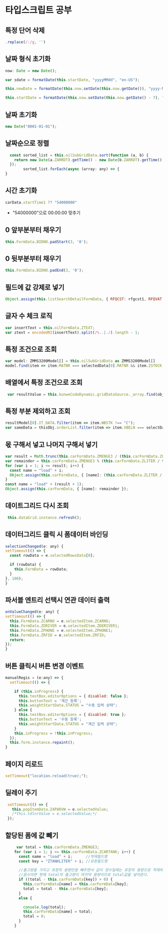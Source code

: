 # 타입스크립트 공부

## 특정 단어 삭제
```javascript
.replace(/:/g, '')
```
## 날짜 형식 초기화
```javascript
now: Date = new Date();

var sdate = formatDate(this.startDate, "yyyyMMdd", "en-US");

this.newDate = formatDate(this.now.setDate(this.now.getDate()), "yyyy-MM-dd", "en-US");

this.startDate = formatDate(this.now.setDate(this.now.getDate() - 7), "yyyy-MM-dd", "en-US");
```
## 날짜 초기화
```javascript
new Date("0001-01-01");
```
## 날짜순으로 정렬
```javascript
  const sorted_list = this.oilSubGridData.sort(function (a, b) {
    return new Date(a.ZARRDT).getTime() - new Date(b.ZARRDT).getTime();
  });
        sorted_list.forEach(async (array: any) => {
}
  ```
## 시간 초기화
```javascript
carData.startTime1 ?? "54000000"
```
- "54000000"으로 00:00:00 맞추기
## 0 앞부분부터 채우기
```javascript
this.FormData.BIDNO.padStart(3, '0');
```
## 0 뒷부분부터 채우기
```javascript
this.FormData.BIDNO.padEnd(3, '0');
```
## 필드에 값 강제로 넣기
```javascript
Object.assign(this.listSearchDetailFormData, { RFQCST: rfgcst1, RFQVAT: rfgvat1, RFQAMT: rfgamt1 });
```
## 글자 수 체크 로직
```javascript
var insertText = this.oilFormData.ZTEXT;  
var ztext = encodeURI(insertText).split(/%..|./).length - 1;
```
## 특정 조건으로 조회
```javascript
var model: ZMMS3200Model[] = this.oilSubGridData as ZMMS3200Model[]
model.find(item => item.MATNR === selectedData[0].MATNR && item.ZSTOCK >= selectedData[0].ZMENGE4)
```
## 배열에서 특정 조건으로 조회
```javascript
 var resultValue = this.kunweCodeDynamic.gridDataSource._array.find(obj => obj.KUNNR == e.selectedValue);
 ```
## 특정 부분 제외하고 조회
```javascript
resultModel[0].IT_DATA.filter(item => item.WBSTK !== "C");
var sameData = thisObj.orderList.filter(item => item.VBELN === selectData[0].VBELN && item.POSNR === selectData[0].POSNR);
```
## 몫 구해서 넣고 나머지 구해서 넣기
```javascript
var result = Math.trunc(this.carFormData.ZMENGE3 / (this.carFormData.ZLITER / this.carFormData.ZCARTANK));
var remainder = this.carFormData.ZMENGE3 % (this.carFormData.ZLITER / this.carFormData.ZCARTANK)
for (var i = 1; i <= result; i++) {
  const name = "load" + i;
  Object.assign(this.carFormData, { [name]: (this.carFormData.ZLITER / this.carFormData.ZCARTANK) });
}
const name = "load" + (result + 1);
Object.assign(this.carFormData, { [name]: remainder });
 ```
## 데이트그리드 다시 조회
```javascript
 this.dataGrid.instance.refresh();
```

## 데이터그리드 클릭 시 폼데이터 바인딩
```javascript
selectionChanged(e: any) {
setTimeout(() => {
  const rowData = e.selectedRowsData[0];

  if (rowData) {
    this.FormData = rowData;
  }
}, 100);
}
```
## 파서블 엔트리 선택시 연관 데이터 출력
```javascript
onValueChanged(e: any) {
setTimeout(() => {
  this.FormData.ZCARNO = e.selectedItem.ZCARNO;
  this.FormData.ZDRIVER = e.selectedItem.ZDERIVER1;
  this.FormData.ZPHONE = e.selectedItem.ZPHONE1;
  this.FormData.ZRFID = e.selectedItem.ZRFID;
  return;
});
}
  ```

## 버튼 클릭시 버튼 변경 이벤트
```javascript
manualRegis = (e:any) => {
  setTimeout(() => {

    if (this.inProgress) {
      this.testBox.editorOptions = { disabled: false };
      this.buttonText = '계근 등록';
      this.weightStartData.STATUS = "수동 입력 상태";
    } else {
      this.testBox.editorOptions = { disabled: true };
      this.buttonText = '수동 등록';
      this.weightStartData.STATUS = "계근 입력 상태";
    }
    this.inProgress = !this.inProgress;
  });
  this.form.instance.repaint();
}
```
## 페이지 리로드
```javascript
setTimeout("location.reload(true);");
```
## 딜레이 주기
```javascript
 setTimeout(() => {
   this.popItemData.Z4PARVW = e.selectedValue;
   /*this.tdlnrValue = e.selectedValue;*/
 });
 ```
 ## 할당된 폼에 값 빼기
```javascript
     var total = this.carFormData.ZMENGE3;
    for (var i = 1; i <= this.carFormData.ZCARTANK; i++) {
      const name = "load" + i;      //적재필드명
      const key = "ZTANKLITER" + i; //유창필드명

      //출고량을 가지고 유창의 용량만큼 빼주면서 값이 양수일때는 유창의 용량으로 적재하면서 출고량에서 적재량 빼주기
      //음수라면 현재 total의 출고량이 마지막 용량이므로 total값을 넣어준다.
      if ((total - this.carFormData[key]) > 0) {
        this.carFormData[name] = this.carFormData[key];
        total = total - this.carFormData[key];
      }
      else {

        console.log(total);
        this.carFormData[name] = total;
        total = 0;
      }
    }
 ```
